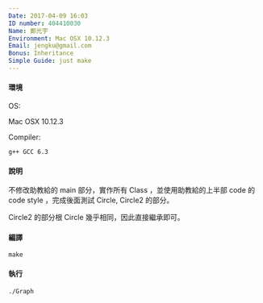 ```yaml
---
Date: 2017-04-09 16:03
ID number: 404410030
Name: 鄭光宇
Environment: Mac OSX 10.12.3
Email: jengku@gmail.com
Bonus: Inheritance
Simple Guide: just make
---
```

#### 環境
OS:

Mac OSX 10.12.3

Compiler:
```
g++ GCC 6.3
```

#### 說明

不修改助教給的 main 部分，實作所有 Class ，並使用助教給的上半部 code 的 code style ，完成後面測試 Circle, Circle2 的部分。

Circle2 的部分根 Circle 幾乎相同，因此直接繼承即可。

#### 編譯

`make`

#### 執行

`./Graph`

